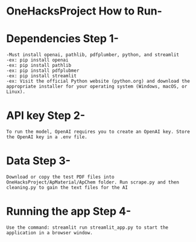 # OneHacksProject How to Run-

# Dependencies Step 1-
    -Must install openai, pathlib, pdfplumber, python, and streamlit
    -ex: pip install openai
    -ex: pip install pathlib
    -ex: pip install pdfplubmer
    -ex: pip install streamlit
    -ex: Visit the official Python website (python.org) and download the appropriate installer for your operating system (Windows, macOS, or Linux).

# API key Step 2-
    To run the model, OpenAI requires you to create an OpenAI key. Store the OpenAI key in a .env file.

# Data Step 3-
    Download or copy the test PDF files into OneHacksProject/ApMaterial/ApChem folder. Run scrape.py and then cleaning.py to gain the text files for the AI

# Running the app Step 4-
    Use the command: streamlit run streamlit_app.py to start the application in a browser window.
